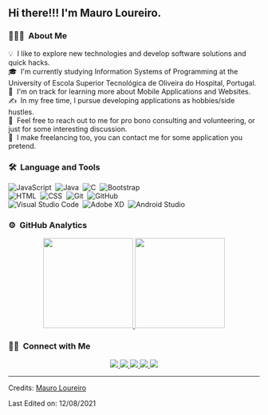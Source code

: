 ## Hi there!!! I'm Mauro Loureiro.

### 👨🏻‍💻 &nbsp;About Me

💡 &nbsp;I like to explore new technologies and develop software solutions and quick hacks.\
🎓 &nbsp;I'm currently studying Information Systems of Programming at the University of Escola Superior Tecnológica de Oliveira do Hospital, Portugal.\
🌱 &nbsp;I'm on track for learning more about Mobile Applications and Websites.\
✍️ &nbsp;In my free time, I pursue developing applications as hobbies/side hustles.\
💬 &nbsp;Feel free to reach out to me for pro bono consulting and volunteering, or just for some interesting discussion.\
💬 &nbsp;I make freelancing too, you can contact me for some application you pretend.

### 🛠 &nbsp;Language and Tools

![JavaScript](https://img.shields.io/badge/-JavaScript-05122A?style=flat&logo=javascript)&nbsp;
![Java](https://img.shields.io/badge/-Java-05122A?style=flat&logo=Java&logoColor=FFA518)&nbsp;
![C](https://img.shields.io/badge/-C-05122A?style=flat&logo=C&logoColor=A8B9CC)&nbsp;
![Bootstrap](https://img.shields.io/badge/-Bootstrap-05122A?style=flat&logo=bootstrap&logoColor=563D7C)\
![HTML](https://img.shields.io/badge/-HTML-05122A?style=flat&logo=HTML5)&nbsp;
![CSS](https://img.shields.io/badge/-CSS-05122A?style=flat&logo=CSS3&logoColor=1572B6)&nbsp;
![Git](https://img.shields.io/badge/-Git-05122A?style=flat&logo=git)&nbsp;
![GitHub](https://img.shields.io/badge/-GitHub-05122A?style=flat&logo=github)&nbsp;\
![Visual Studio Code](https://img.shields.io/badge/-Visual%20Studio%20Code-05122A?style=flat&logo=visual-studio-code&logoColor=007ACC)&nbsp;
![Adobe XD](https://img.shields.io/badge/-AdobeXD-05122A?style=flat&logo=adobe-xd)&nbsp;
![Android Studio](https://img.shields.io/badge/-AdobeXD-05122A?style=flat&logo=android-studio)&nbsp;

### ⚙️ &nbsp;GitHub Analytics

<p align="center">
<a href="https://github.com/mauroloureiro">
  <img height="180em" src="https://github-readme-stats-eight-theta.vercel.app/api?username=mauroloureiro&show_icons=true&theme=algolia&include_all_commits=true&count_private=true"/>
  <img height="180em" src="https://github-readme-stats-eight-theta.vercel.app/api/top-langs/?username=mauroloureiro&layout=compact&langs_count=8&theme=algolia"/>
</a>
</p>

### 🤝🏻 &nbsp;Connect with Me

<p align="center">
<a href="https://www.linkedin.com/in/mauro-loureiro-126864110/">
  <img src="https://img.shields.io/badge/-0077B5?style=flat&logo=Linkedin&logoColor=white"/>
</a>
<a href="mailto:mauro.loureiro2000@gmail.com">
  <img src="https://img.shields.io/badge/-D14836?style=flat&logo=Gmail&logoColor=white"/>
</a>
<a href="https://instagram.com/mauro_loureiro0">
  <img src="https://img.shields.io/badge/-E4405F?style=flat&logo=Instagram&logoColor=white"/>
</a>
<a href="https://www.pinterest.pt/mauroloureiro2000">
  <img src="https://img.shields.io/badge/-BD081C?style=flat&logo=Pinterest&logoColor=white"/>
</a>
<a href="https://www.behance.net/mauroloureiro1">
  <img src="https://img.shields.io/badge/-1769FF?style=flat&logo=Behance&logoColor=white"/></a>
</p>

-----
Credits: [Mauro Loureiro](https://github.com/mauroloureiro)

Last Edited on: 12/08/2021
